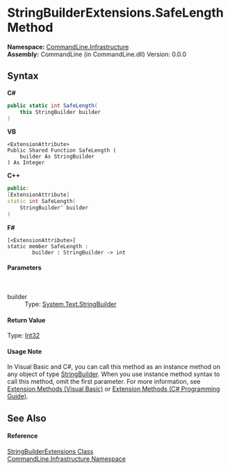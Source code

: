 # StringBuilderExtensions.SafeLength Method 
 

**Namespace:**&nbsp;<a href="N_CommandLine_Infrastructure">CommandLine.Infrastructure</a><br />**Assembly:**&nbsp;CommandLine (in CommandLine.dll) Version: 0.0.0

## Syntax

**C#**<br />
``` C#
public static int SafeLength(
	this StringBuilder builder
)
```

**VB**<br />
``` VB
<ExtensionAttribute>
Public Shared Function SafeLength ( 
	builder As StringBuilder
) As Integer
```

**C++**<br />
``` C++
public:
[ExtensionAttribute]
static int SafeLength(
	StringBuilder^ builder
)
```

**F#**<br />
``` F#
[<ExtensionAttribute>]
static member SafeLength : 
        builder : StringBuilder -> int 

```


#### Parameters
&nbsp;<dl><dt>builder</dt><dd>Type: <a href="https://docs.microsoft.com/dotnet/api/system.text.stringbuilder" target="_blank">System.Text.StringBuilder</a><br /></dd></dl>

#### Return Value
Type: <a href="https://docs.microsoft.com/dotnet/api/system.int32" target="_blank">Int32</a>

#### Usage Note
In Visual Basic and C#, you can call this method as an instance method on any object of type <a href="https://docs.microsoft.com/dotnet/api/system.text.stringbuilder" target="_blank">StringBuilder</a>. When you use instance method syntax to call this method, omit the first parameter. For more information, see <a href="https://docs.microsoft.com/dotnet/visual-basic/programming-guide/language-features/procedures/extension-methods">Extension Methods (Visual Basic)</a> or <a href="https://docs.microsoft.com/dotnet/csharp/programming-guide/classes-and-structs/extension-methods">Extension Methods (C# Programming Guide)</a>.

## See Also


#### Reference
<a href="T_CommandLine_Infrastructure_StringBuilderExtensions">StringBuilderExtensions Class</a><br /><a href="N_CommandLine_Infrastructure">CommandLine.Infrastructure Namespace</a><br />